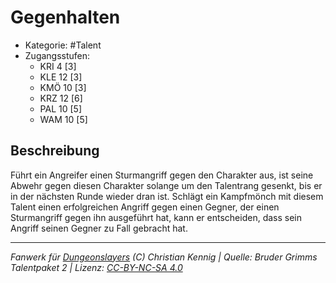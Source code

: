 <!---
Dies ist ein Fanwerk für DUNGEONSLAYERS (C) von Christian Kennig

Quellen:      [Bruder Grimms Talentpaket 2](https://www.f-space.de/ds4/downloads.html)
              [Talentbeschreibungen](https://www.f-space.de/ds4/tools-talentcards.html)
License:      [CC-BY-NC-SA 4.0](https://creativecommons.org/licenses/by-nc-sa/4.0/deed.de)
Richtlinien:  [Fanwerkrichtlinien](https://www.dungeonslayers.net/fanwerk-richtlinien/)
Autor:        Zauberlehrling
-->

  
# Gegenhalten  
- Kategorie: #Talent  
- Zugangsstufen:  
  - KRI 4 [3]  
  - KLE 12 [3]  
  - KMÖ 10 [3]  
  - KRZ 12 [6]  
  - PAL 10 [5]  
  - WAM 10 [5]  

## Beschreibung  
Führt ein Angreifer einen Sturmangriff gegen den Charakter aus, ist seine Abwehr gegen diesen Charakter solange um den Talentrang gesenkt, bis er in der nächsten Runde wieder dran ist. Schlägt ein Kampfmönch mit diesem Talent einen erfolgreichen Angriff gegen einen Gegner, der einen Sturmangriff gegen ihn ausgeführt hat, kann er entscheiden, dass sein Angriff seinen Gegner zu Fall gebracht hat.


___  
*Fanwerk für [Dungeonslayers](https://www.dungeonslayers.net/) (C) Christian Kennig | Quelle: Bruder Grimms Talentpaket 2 | Lizenz: [CC-BY-NC-SA 4.0](https://creativecommons.org/licenses/by-nc-sa/4.0/deed.de)*  